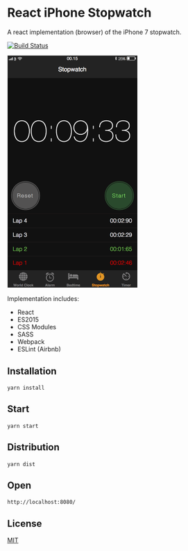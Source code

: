 # React iPhone Stopwatch
A react implementation (browser) of the iPhone 7 stopwatch.

[![Build Status](https://travis-ci.com/paulgain/react-iphone-stopwatch.svg?branch=master)](https://travis-ci.com/paulgain/react-iphone-stopwatch)

<img src="/src/assets/img/iphone-stopwatch.png" alt="a screenshot of an iPhone 7 stopwatch" width="300"/> 

Implementation includes:
 * React
 * ES2015
 * CSS Modules 
 * SASS
 * Webpack
 * ESLint (Airbnb)

## Installation
    yarn install
  
## Start
    yarn start    

## Distribution
    yarn dist

## Open
    http://localhost:8080/
              
## License

[MIT](./LICENCE)
